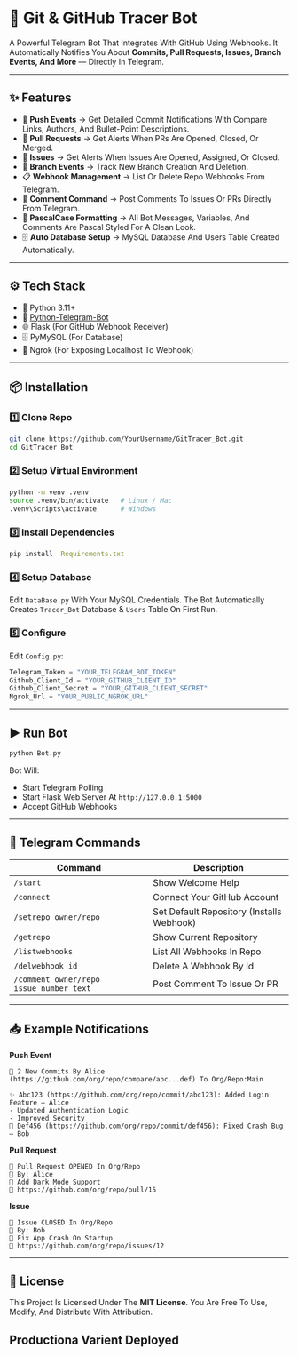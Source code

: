 # 📌 Git & GitHub Tracer Bot

A Powerful Telegram Bot That Integrates With GitHub Using Webhooks.
It Automatically Notifies You About **Commits, Pull Requests, Issues, Branch Events, And More** — Directly In Telegram.

---

## ✨ Features

* 🔨 **Push Events** → Get Detailed Commit Notifications With Compare Links, Authors, And Bullet-Point Descriptions.
* 🔀 **Pull Requests** → Get Alerts When PRs Are Opened, Closed, Or Merged.
* 🐞 **Issues** → Get Alerts When Issues Are Opened, Assigned, Or Closed.
* 🌱 **Branch Events** → Track New Branch Creation And Deletion.
* 📋 **Webhook Management** → List Or Delete Repo Webhooks From Telegram.
* 💬 **Comment Command** → Post Comments To Issues Or PRs Directly From Telegram.
* 🔗 **PascalCase Formatting** → All Bot Messages, Variables, And Comments Are Pascal Styled For A Clean Look.
* 🗄 **Auto Database Setup** → MySQL Database And Users Table Created Automatically.

---

## ⚙️ Tech Stack

* 🐍 Python 3.11+
* 🤖 [Python-Telegram-Bot](https://python-telegram-bot.org/)
* 🌐 Flask (For GitHub Webhook Receiver)
* 🗄 PyMySQL (For Database)
* 🚀 Ngrok (For Exposing Localhost To Webhook)

---

## 📦 Installation

### 1️⃣ Clone Repo

```bash
git clone https://github.com/YourUsername/GitTracer_Bot.git
cd GitTracer_Bot
```

### 2️⃣ Setup Virtual Environment

```bash
python -m venv .venv
source .venv/bin/activate   # Linux / Mac
.venv\Scripts\activate      # Windows
```

### 3️⃣ Install Dependencies

```bash
pip install -Requirements.txt
```

### 4️⃣ Setup Database

Edit `DataBase.py` With Your MySQL Credentials.
The Bot Automatically Creates `Tracer_Bot` Database & `Users` Table On First Run.

### 5️⃣ Configure

Edit `Config.py`:

```python
Telegram_Token = "YOUR_TELEGRAM_BOT_TOKEN"
Github_Client_Id = "YOUR_GITHUB_CLIENT_ID"
Github_Client_Secret = "YOUR_GITHUB_CLIENT_SECRET"
Ngrok_Url = "YOUR_PUBLIC_NGROK_URL"
```

---

## ▶️ Run Bot

```bash
python Bot.py
```

Bot Will:

* Start Telegram Polling
* Start Flask Web Server At `http://127.0.0.1:5000`
* Accept GitHub Webhooks

---

## 📌 Telegram Commands

| Command                                 | Description                               |
| --------------------------------------- | ----------------------------------------- |
| `/start`                                | Show Welcome Help                         |
| `/connect`                              | Connect Your GitHub Account               |
| `/setrepo owner/repo`                   | Set Default Repository (Installs Webhook) |
| `/getrepo`                              | Show Current Repository                   |
| `/listwebhooks`                         | List All Webhooks In Repo                 |
| `/delwebhook id`                        | Delete A Webhook By Id                    |
| `/comment owner/repo issue_number text` | Post Comment To Issue Or PR               |

---

## 📥 Example Notifications

**Push Event**

```
🔨 2 New Commits By Alice (https://github.com/org/repo/compare/abc...def) To Org/Repo:Main

✨ Abc123 (https://github.com/org/repo/commit/abc123): Added Login Feature — Alice
- Updated Authentication Logic
- Improved Security
🐛 Def456 (https://github.com/org/repo/commit/def456): Fixed Crash Bug — Bob
```

**Pull Request**

```
🔀 Pull Request OPENED In Org/Repo
👤 By: Alice
📝 Add Dark Mode Support
🔗 https://github.com/org/repo/pull/15
```

**Issue**

```
🐞 Issue CLOSED In Org/Repo
👤 By: Bob
📝 Fix App Crash On Startup
🔗 https://github.com/org/repo/issues/12
```

---

## 📜 License

This Project Is Licensed Under The **MIT License**.
You Are Free To Use, Modify, And Distribute With Attribution.

Productiona Varient Deployed
---
